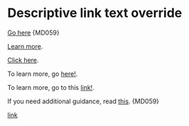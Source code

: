 # Descriptive link text override

[Go here](https://example.com/javascript/about) {MD059}

[Learn more](https://example.com/javascript/about).

[Click here](https://example.com/javascript/about).

To learn more, go [here!](https://example.com/site).

To learn more, go to this [link!](https://example.com/links).

If you need additional guidance, read [this](https://example.com/links). {MD059}

[link][url]

[url]: https://example.com

<!-- markdownlint-configure-file {
  "descriptive-link-text": {
    "link_texts": ["go here", "this"]
  }
} -->
